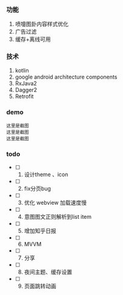 ### 功能

1. 喷嚏图卦内容样式优化
2. 广告过滤
3. 缓存+离线可用

### 技术

1. kotlin
2. google android architecture components
3. RxJava2
4. Dagger2
5. Retrofit

### demo

    这里是截图
    这里是截图
    这里是截图

### todo

* [ ] 1. 设计theme 、icon
* [ ] 2. fix分页bug
* [ ] 3. 优化 webview 加载速度慢
* [ ] 4. 意图图文正则解析到list item
* [ ] 5. 增加知乎日报
* [ ] 6. MVVM
* [ ] 7. 分享
* [ ] 8. 夜间主题、缓存设置
* [ ] 9. 页面跳转动画

